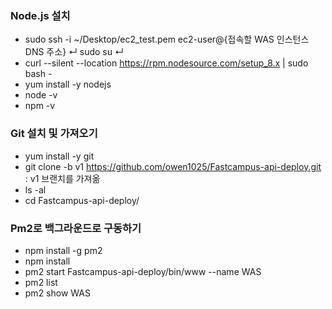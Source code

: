 ### Node.js 설치

- sudo ssh -i ~/Desktop/ec2_test.pem ec2-user@{접속할 WAS 인스턴스 DNS 주소} ↵ sudo su ↵
- curl --silent --location https://rpm.nodesource.com/setup_8.x | sudo bash -
- yum install -y nodejs
- node -v
- npm -v


### Git 설치 및 가져오기

- yum install -y git
- git clone -b v1 https://github.com/owen1025/Fastcampus-api-deploy.git : v1 브랜치를 가져옮
- ls -al
- cd Fastcampus-api-deploy/


### Pm2로 백그라운드로 구동하기

- npm install -g pm2
- npm install
- pm2 start Fastcampus-api-deploy/bin/www --name WAS 
- pm2 list
- pm2 show WAS